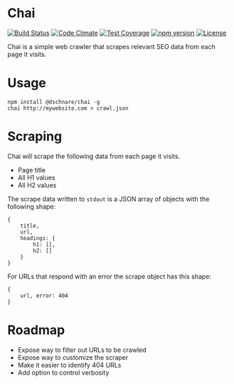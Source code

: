 # Chai

[![Build Status](https://travis-ci.org/dschnare/chai.svg)](https://travis-ci.org/dschnare/chai)
[![Code Climate](https://codeclimate.com/github/dschnare/chai/badges/gpa.svg)](https://codeclimate.com/github/dschnare/chai)
[![Test Coverage](https://codeclimate.com/github/dschnare/chai/badges/coverage.svg)](https://codeclimate.com/github/dschnare/chai/coverage)
[![npm version](https://badge.fury.io/js/%40dschnare%2Fchai.svg)](http://badge.fury.io/js/%40dschnare%2Fchai)
[![License](http://img.shields.io/:license-mit-blue.svg)](http://doge.mit-license.org)

Chai is a simple web crawler that scrapes relevant SEO data from each page it visits.


# Usage

    npm install @dschnare/chai -g
    chai http://mywebsite.com > crawl.json


# Scraping

Chai will scrape the following data from each page it visits.

- Page title
- All H1 values
- All H2 values

The scrape data written to `stdout` is a JSON array of objects with the following shape:

	{
		title,
		url,
		headings: {
			h1: [],
			h2: []
		}
	}

For URLs that respond with an error the scrape object has this shape:

	{
		url, error: 404
	}


# Roadmap

- Expose way to filter out URLs to be crawled
- Expose way to customize the scraper
- Make it easier to identify 404 URLs
- Add option to control verbosity